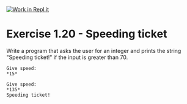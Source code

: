 [![Work in Repl.it](https://classroom.github.com/assets/work-in-replit-14baed9a392b3a25080506f3b7b6d57f295ec2978f6f33ec97e36a161684cbe9.svg)](https://classroom.github.com/online_ide?assignment_repo_id=5475846&assignment_repo_type=AssignmentRepo)
# Exercise 1.20 - Speeding ticket

Write a program that asks the user for an integer and prints the string "Speeding ticket!" if the input is greater than 70.

```plaintext
Give speed:
*15*
```

```plaintext
Give speed:
*135*
Speeding ticket!
```
